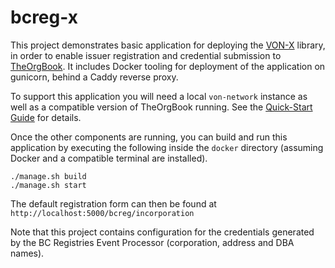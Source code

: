 # bcreg-x

This project demonstrates basic application for deploying the [VON-X](https://github.com/PSPC-SPAC-buyandsell/von-x) library, in order to enable issuer registration and credential submission to [TheOrgBook](https://github.com/bcgov/TheOrgBook).
It includes Docker tooling for deployment of the application on gunicorn, behind a Caddy reverse proxy.

To support this application you will need a local `von-network` instance as well as a compatible version of TheOrgBook running.
See the [Quick-Start Guide](https://github.com/bcgov/TheOrgBook/blob/master/docker/README.md#running-a-complete-provisional-von-network) for details.

Once the other components are running, you can build and run this application by executing the following inside the `docker` directory
(assuming Docker and a compatible terminal are installed).

```
./manage.sh build
./manage.sh start
```

The default registration form can then be found at `http://localhost:5000/bcreg/incorporation`

Note that this project contains configuration for the credentials generated by the BC Registries Event Processor (corporation, address and DBA names).

